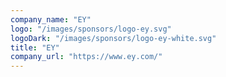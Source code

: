 ```yaml
---
company_name: "EY"
logo: "/images/sponsors/logo-ey.svg"
logoDark: "/images/sponsors/logo-ey-white.svg"
title: "EY"
company_url: "https://www.ey.com/"
---
```

